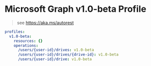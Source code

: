 # Microsoft Graph v1.0-beta Profile

> see https://aka.ms/autorest

``` yaml
profiles:
  v1.0-beta:
    resources: {}
    operations:
      /users/{user-id}/drives: v1.0-beta
      /users/{user-id}/drives/{drive-id}: v1.0-beta
      /users/{user-id}/drive: v1.0-beta

```
